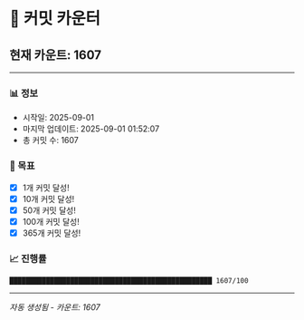 # 🔢 커밋 카운터

## 현재 카운트: 1607

---

### 📊 정보
- 시작일: 2025-09-01
- 마지막 업데이트: 2025-09-01 01:52:07
- 총 커밋 수: 1607

### 🎯 목표
- [x] 1개 커밋 달성!
- [x] 10개 커밋 달성!
- [x] 50개 커밋 달성!
- [x] 100개 커밋 달성!
- [x] 365개 커밋 달성!

### 📈 진행률
```
██████████████████████████████████████████████████ 1607/100
```

---
*자동 생성됨 - 카운트: 1607*
